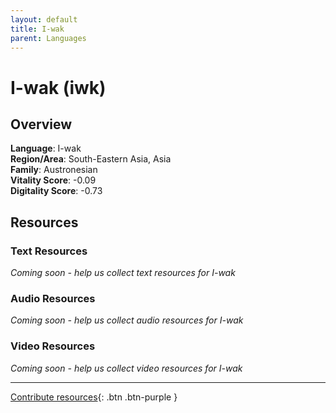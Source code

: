 ```yaml
---
layout: default
title: I-wak
parent: Languages
---
```


# I-wak (iwk)

## Overview

**Language**: I-wak  
**Region/Area**: South-Eastern Asia, Asia  
**Family**: Austronesian  
**Vitality Score**: -0.09  
**Digitality Score**: -0.73  

## Resources

### Text Resources
*Coming soon - help us collect text resources for I-wak*

### Audio Resources
*Coming soon - help us collect audio resources for I-wak*

### Video Resources
*Coming soon - help us collect video resources for I-wak*

---

[Contribute resources](https://fairtrain.github.io/){: .btn .btn-purple }
